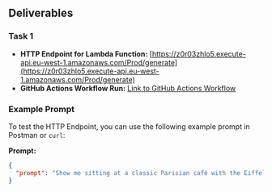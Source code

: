 ## Deliverables

### Task 1
- **HTTP Endpoint for Lambda Function:** [https://z0r03zhlo5.execute-api.eu-west-1.amazonaws.com/Prod/generate](https://z0r03zhlo5.execute-api.eu-west-1.amazonaws.com/Prod/generate)
- **GitHub Actions Workflow Run:** [Link to GitHub Actions Workflow](https://github.com/yousef1508/Devopsexam2024Yoas001/actions/runs/11965040171/job/33358378685)

### Example Prompt
To test the HTTP Endpoint, you can use the following example prompt in Postman or `curl`:

**Prompt:**
```json
{
  "prompt": "Show me sitting at a classic Parisian café with the Eiffel Tower in the background."
}
